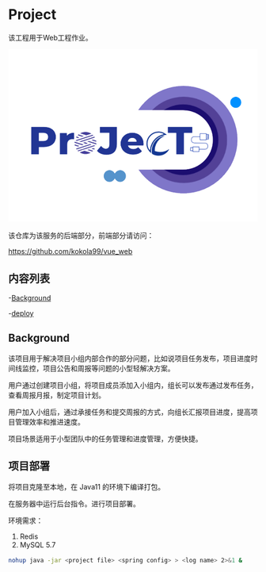 # Project
该工程用于Web工程作业。

![project ICON](icon.png)

该仓库为该服务的后端部分，前端部分请访问：

https://github.com/kokola99/vue_web

## 内容列表
-[Background](##Background)

-[deploy](##项目部署)
 
## Background
该项目用于解决项目小组内部合作的部分问题，比如说项目任务发布，项目进度时间线监控，项目公告和周报等问题的小型轻解决方案。

用户通过创建项目小组，将项目成员添加入小组内，组长可以发布通过发布任务，查看周报月报，制定项目计划。

用户加入小组后，通过承接任务和提交周报的方式，向组长汇报项目进度，提高项目管理效率和推进速度。

项目场景适用于小型团队中的任务管理和进度管理，方便快捷。

## 项目部署
将项目克隆至本地，在 Java11 的环境下编译打包。

在服务器中运行后台指令。进行项目部署。

环境需求：
1. Redis
2. MySQL 5.7

```bash
nohup java -jar <project file> <spring config> > <log name> 2>&1 &
```